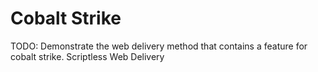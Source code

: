 # Cobalt Strike

TODO: Demonstrate the web delivery method that contains a feature for cobalt strike. Scriptless Web Delivery